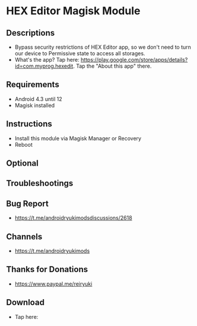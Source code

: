 # HEX Editor Magisk Module

## Descriptions
- Bypass security restrictions of HEX Editor app, so we don't need to turn our device to Permissive state to access all storages.
- What's the app? Tap here: https://play.google.com/store/apps/details?id=com.myprog.hexedit. Tap the "About this app" there.

## Requirements
- Android 4.3 until 12
- Magisk installed

## Instructions
- Install this module via Magisk Manager or Recovery
- Reboot

## Optional

## Troubleshootings

## Bug Report
- https://t.me/androidryukimodsdiscussions/2618

## Channels
- https://t.me/androidryukimods

## Thanks for Donations
- https://www.paypal.me/reiryuki

## Download
- Tap here: 
